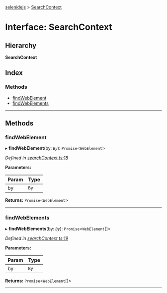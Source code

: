 [selenidejs](../README.md) > [SearchContext](../interfaces/searchcontext.md)

# Interface: SearchContext

## Hierarchy

**SearchContext**

## Index

### Methods

* [findWebElement](searchcontext.md#findwebelement)
* [findWebElements](searchcontext.md#findwebelements)

---

## Methods

<a id="findwebelement"></a>

###  findWebElement

▸ **findWebElement**(by: *`By`*): `Promise`<`WebElement`>

*Defined in [searchContext.ts:18](https://github.com/KnowledgeExpert/selenidejs/blob/master/lib/searchContext.ts#L18)*

**Parameters:**

| Param | Type |
| ------ | ------ |
| by | `By` |

**Returns:** `Promise`<`WebElement`>

___
<a id="findwebelements"></a>

###  findWebElements

▸ **findWebElements**(by: *`By`*): `Promise`<`WebElement`[]>

*Defined in [searchContext.ts:19](https://github.com/KnowledgeExpert/selenidejs/blob/master/lib/searchContext.ts#L19)*

**Parameters:**

| Param | Type |
| ------ | ------ |
| by | `By` |

**Returns:** `Promise`<`WebElement`[]>

___

